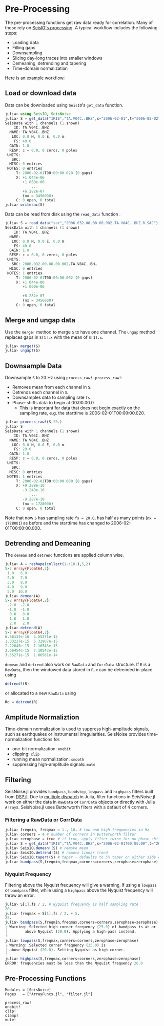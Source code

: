 # Pre-Processing

The pre-processing functions get raw data ready for correlation. Many of these
rely on [SeisIO's processing](https://seisio.readthedocs.io/en/latest/src/Processing/processing.html). A typical workflow includes the following steps:

- Loading data
- Filling gaps
- Downsampling
- Slicing day-long traces into smaller windows
- Demeaning, detrending and tapering
- Time-domain normalization

Here is an example workflow:

## Load or download data

Data can be downloaded using `SeisIO`'s `get_data` function.

```julia
julia> using SeisIO, SeisNoise
julia> S = get_data("IRIS","TA.V04C..BHZ",s="2006-02-01",t="2006-02-02")
SeisData with 1 channels (1 shown)
    ID: TA.V04C..BHZ                       
  NAME: TA.V04C..BHZ                       
   LOC: 0.0 N, 0.0 E, 0.0 m                
    FS: 40.0                               
  GAIN: 1.0                                
  RESP: c = 0.0, 0 zeros, 0 poles          
 UNITS:                                    
   SRC:                                    
  MISC: 0 entries                          
 NOTES: 0 entries                          
     T: 2006-02-01T00:00:00.020 (0 gaps)   
     X: +1.044e-06                         
        +1.060e-06                         
            ...                            
        +6.282e-07                         
        (nx = 3456000)                     
     C: 0 open, 0 total
julia> writesac(S)
```

Data can be read from disk using the `read_data` function .

```julia
julia> S = read_data("sac","2006.032.00.00.00.002.TA.V04C..BHZ.R.SAC")
SeisData with 1 channels (1 shown)
    ID: TA.V04C..BHZ                       
  NAME:                                    
   LOC: 0.0 N, 0.0 E, 0.0 m                
    FS: 40.0                               
  GAIN: 1.0                                
  RESP: c = 0.0, 0 zeros, 0 poles          
 UNITS:                                    
   SRC: 2006.032.00.00.00.002.TA.V04C..BH…
  MISC: 0 entries                          
 NOTES: 1 entries                          
     T: 2006-02-01T00:00:00.002 (0 gaps)   
     X: +1.044e-06                         
        +1.060e-06                         
            ...                            
        +6.282e-07                         
        (nx = 3456000)                     
     C: 0 open, 0 total
```



## Merge and ungap data
Use the `merge!` method to merge `S` to have one channel. The `ungap` method replaces
gaps in `S[1].x` with the mean of `S[1].x`.

```julia
julia> merge!(S)
julia> ungap!(S)
```

## Downsample Data  
Downsample `S` to 20 Hz using `process_raw!`. `process_raw!`:
- Removes mean from each channel in `S`.
- Detrends each channel in `S`.
- Downsamples data to sampling rate `fs`
- Phase-shifts data to begin at 00:00:00.0
    - This is important for data that does not begin exactly on the sampling rate, e.g. the starttime is 2006-02-01T00:00:00.020.  

```julia
julia> process_raw!(S,20.)
julia> S
SeisData with 1 channels (1 shown)
    ID: TA.V04C..BHZ                       
  NAME: TA.V04C..BHZ                       
   LOC: 0.0 N, 0.0 E, 0.0 m                
    FS: 20.0                               
  GAIN: 1.0                                
  RESP: c = 0.0, 0 zeros, 0 poles          
 UNITS:                                    
   SRC:                                    
  MISC: 0 entries                          
 NOTES: 1 entries                          
     T: 2006-02-01T00:00:00.000 (0 gaps)   
     X: +9.289e-10                         
        -9.248e-10                         
            ...                            
        -9.287e-10                         
        (nx = 1728000)                     
     C: 0 open, 0 total
```

Note that now `S` has sampling rate `fs = 20.0`, has half as many points (`nx = 1728001`) as before and the starttime has changed to 2006-02-01T00:00:00.000.

## Detrending and Demeaning

The `demean` and `detrend` functions are applied column wise.

```julia
julia> A = reshape(collect(1.:10.),5,2)
5×2 Array{Float64,2}:
 1.0   6.0
 2.0   7.0
 3.0   8.0
 4.0   9.0
 5.0  10.0
julia> demean(A)
5×2 Array{Float64,2}:
 -2.0  -2.0
 -1.0  -1.0
  0.0   0.0
  1.0   1.0
  2.0   2.0
julia> detrend(A)
5×2 Array{Float64,2}:
6.66134e-16  3.55271e-15
1.33227e-15  5.32907e-15
2.22045e-15  7.10543e-15
2.66454e-15  7.10543e-15
3.55271e-15  1.06581e-14
```

`demean` and `detrend` also work on `RawData` and `CorrData` structure. If `R` is a `RawData`, then the windowed data stored in `R.x` can be detrended in-place using

```julia
detrend!(R)
```

or allocated to a new `RawData` using

```julia
Rd = detrend(R)
```

## Amplitude Normaliztion

Time-domain normalization is used to suppress high-amplitude signals, such as earthquakes or instrumental irregularities. SeisNoise provides time-normalization functions for:

- one-bit normalization: `onebit`
- clipping: `clip`
- running mean normalization: `smooth`
- suppressing high-amplitude signals: `mute`


## Filtering
SeisNoise.jl provides `bandpass`, `bandstop`, `lowpass` and `highpass` filters built from
[DSP.jl](https://github.com/JuliaDSP/DSP.jl). Due to [multiple dispatch](https://en.wikipedia.org/wiki/Multiple_dispatch) in Julia, filter functions in SeisNoise.jl work on either the data in `RawData` or `CorrData` objects or directly with Julia `Array`s. SeisNoise.jl uses Butterworth filters with a default of 4 corners.

### Filtering a RawData or CorrData
```julia
julia> freqmin, freqmax = 1., 10. # low and high frequencies in Hz
julia> corners = 4 # number of corners in Butterworth filter
julia> zerophase = true # if true, apply filter twice for no phase shifting
julia> S = get_data("IRIS","TA.V04C..BHZ",s="2006-02-01T00:00:00",t="2006-02-01T01:00:00")
julia> SeisIO.demean!(S) # remove mean
julia> SeisIO.detrend!(S) # remove linear trend
julia> SeisIO.taper!(S) # taper - defaults to 5% taper on either side of the trace
julia> bandpass(S,freqmin,freqmax,corners=corners,zerophase=zerophase)
```

### Nyquist Frequency
Filtering above the Nyquist frequency will give a warning, if using a `lowpass`
or `bandpass` filter, while using a `highpass` above the Nyquist frequency will throw an
error.

```julia
julia> S[1].fs / 2. # Nyquist frequency is half sampling rate
20.
julia> freqmax = S[1].fs / 2. + 5.
25.  
julia> bandpass(S,freqmin,freqmax,corners=corners,zerophase=zerophase)
┌ Warning: Selected high corner frequency (25.0) of bandpass is at or
│        above Nyquist (20.0). Applying a high-pass instead.
└
julia> lowpass(S,freqmax,corners=corners,zerophase=zerophase)
┌ Warning: Selected corner frequency (25.0) is
│ above Nyquist (20.0). Setting Nyquist as high corner.
└
julia> highpass(S,freqmax,corners=corners,zerophase=zerophase)
ERROR: frequencies must be less than the Nyquist frequency 20.0
```


## Pre-Processing Functions

```@autodocs
Modules = [SeisNoise]
Pages   = ["ArrayFuncs.jl", "filter.jl"]
```

```@docs
process_raw!
onebit!
clip!
clamp!
mute!
```
